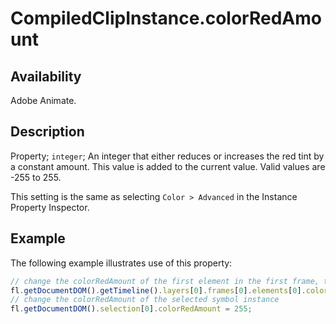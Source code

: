 # CompiledClipInstance.colorRedAmount

## Availability

Adobe Animate.

## Description

Property; `integer`; An integer that either reduces or increases the red tint by a constant amount. This value is added to the current value. Valid values are -255 to 255.

This setting is the same as selecting `Color > Advanced` in the Instance Property Inspector.

## Example

The following example illustrates use of this property:

```javascript
// change the colorRedAmount of the first element in the first frame, top layer
fl.getDocumentDOM().getTimeline().layers[0].frames[0].elements[0].colorRedAmount = 100;
// change the colorRedAmount of the selected symbol instance
fl.getDocumentDOM().selection[0].colorRedAmount = 255;
```
